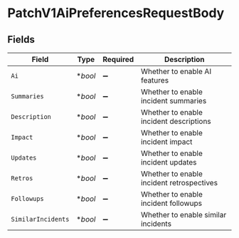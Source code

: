 # PatchV1AiPreferencesRequestBody


## Fields

| Field                                     | Type                                      | Required                                  | Description                               |
| ----------------------------------------- | ----------------------------------------- | ----------------------------------------- | ----------------------------------------- |
| `Ai`                                      | **bool*                                   | :heavy_minus_sign:                        | Whether to enable AI features             |
| `Summaries`                               | **bool*                                   | :heavy_minus_sign:                        | Whether to enable incident summaries      |
| `Description`                             | **bool*                                   | :heavy_minus_sign:                        | Whether to enable incident descriptions   |
| `Impact`                                  | **bool*                                   | :heavy_minus_sign:                        | Whether to enable incident impact         |
| `Updates`                                 | **bool*                                   | :heavy_minus_sign:                        | Whether to enable incident updates        |
| `Retros`                                  | **bool*                                   | :heavy_minus_sign:                        | Whether to enable incident retrospectives |
| `Followups`                               | **bool*                                   | :heavy_minus_sign:                        | Whether to enable incident followups      |
| `SimilarIncidents`                        | **bool*                                   | :heavy_minus_sign:                        | Whether to enable similar incidents       |